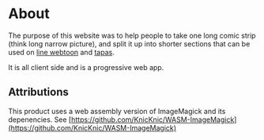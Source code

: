 # About
The purpose of this website was to help people to take one long comic strip (think long narrow picture), and split it up into shorter sections that can be used on [line webtoon](https://www.webtoons.com/en/) and [tapas](https://tapas.io/).

It is all client side and is a progressive web app.

## Attributions
This product uses a web assembly version of ImageMagick and its depenencies. See [https://github.com/KnicKnic/WASM-ImageMagick](https://github.com/KnicKnic/WASM-ImageMagick)